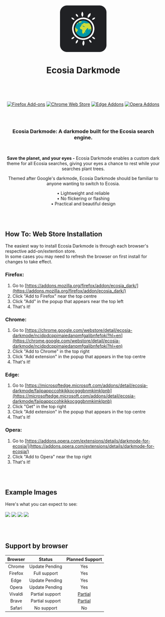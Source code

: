 <p align="center"><a href="https://kwii.tk" target="_blank" rel="noreferrer noopener"><img width="150" alt="Ecosia Darkmode Logo" src="https://raw.githubusercontent.com/KwiiHours/EcosiaDark/main/chromium/images/logo.png"></a></p>
<h1 align="center">Ecosia Darkmode<br/><br/></h1>

<br/>
<p align="center"><a rel="noreferrer noopener" href="https://addons.mozilla.org/firefox/addon/ecosia_dark/"><img alt="Firefox Add-ons" src="https://img.shields.io/badge/Firefox-202124.svg?&style=for-the-badge&logo=firefox-browser&logoColor=white"></a>   <a rel="noreferrer noopener" href="https://chrome.google.com/webstore/detail/ecosia-darkmode/ncidpdcppimaiedanpmfgalibnfefpki?hl=en"><img alt="Chrome Web Store" src="https://img.shields.io/badge/Chrome-202124.svg?&style=for-the-badge&logo=google-chrome&logoColor=white"></a>  <a rel="noreferrer noopener" href="https://microsoftedge.microsoft.com/addons/detail/ecosia-darkmode/faiipappccohkjkkocgggbnmkimklpnb"><img alt="Edge Addons" src="https://img.shields.io/badge/Edge-202124.svg?&style=for-the-badge&logo=microsoft-edge&logoColor=white"></a>
  <a rel="noreferrer noopener" href="https://addons.opera.com/extensions/details/darkmode-for-ecosia/"><img alt="Opera Addons" src="https://img.shields.io/badge/Opera-202124.svg?&style=for-the-badge&logo=opera&logoColor=white"></a>
<h2> </h2>
<br/>
<h3 align="center"> Ecosia Darkmode: A darkmode built for the Ecosia search engine.</h3>
<br/>
<p align="center"><strong>Save the planet, and your eyes -</strong> Ecosia Darkmode enables a custom dark theme for all Ecosia searches, giving your eyes a chance to rest while your searches plant trees. </p>

<p align="center">Themed after Google's darkmode, Ecosia Darkmode should be familiar to anyone wanting to switch to Ecosia.</p>


<p align="center">• Lightweight and reliable<br/>
• No flickering or flashing<br/>
• Practical and beautiful design</p>
</p>

<br/><br/>
## How To:  Web Store Installation
The easiest way to install Ecosia Darkmode is through each browser's respective add-on/extention store.<br/>
In some cases you may need to refresh the browser on first install for changes to take effect.

### Firefox:
1. Go to [https://addons.mozilla.org/firefox/addon/ecosia_dark/](https://addons.mozilla.org/firefox/addon/ecosia_dark/)
2. Click "Add to Firefox" near the top centre
3. Click "Add" in the popup that appears near the top left
4. That's it!

### Chrome:
1. Go to [https://chrome.google.com/webstore/detail/ecosia-darkmode/ncidpdcppimaiedanpmfgalibnfefpki?hl=en](https://chrome.google.com/webstore/detail/ecosia-darkmode/ncidpdcppimaiedanpmfgalibnfefpki?hl=en)
2. Click "Add to Chrome" in the top right
3. Click "Add extension" in the popup that appears in the top centre
4. That's it!

### Edge:
1. Go to [https://microsoftedge.microsoft.com/addons/detail/ecosia-darkmode/faiipappccohkjkkocgggbnmkimklpnb](https://microsoftedge.microsoft.com/addons/detail/ecosia-darkmode/faiipappccohkjkkocgggbnmkimklpnb)
2. Click "Get" in the top right
3. Click "Add extension" in the popup that appears in the top centre
4. That's it!

### Opera:
1. Go to [https://addons.opera.com/extensions/details/darkmode-for-ecosia/](https://addons.opera.com/extensions/details/darkmode-for-ecosia/)
2. Click "Add to Opera" near the top right
3. That's it!

<br/><br/>
## Example Images
Here's what you can expect to see:
<br/><br/>
<a href="https://i.imgur.com/nfWF0JS.png" target="_blank" rel="noreferrer noopener"><img width="400" src="https://i.imgur.com/nfWF0JS.png"></a>
<a href="https://i.imgur.com/lgHKBQq.png" target="_blank" rel="noreferrer noopener"><img width="400" src="https://i.imgur.com/lgHKBQq.png"></a>
<a href="https://i.imgur.com/mlDrCwQ.png" target="_blank" rel="noreferrer noopener"><img width="400" src="https://i.imgur.com/mlDrCwQ.png"></a>
<a href="https://i.imgur.com/BAhO1pU.png" target="_blank" rel="noreferrer noopener"><img width="400" src="https://i.imgur.com/BAhO1pU.png"></a>

<br/><br/>
## Support by browser
| **Browser** | **Status**      | **Planned Support**                                                                                               |
|:-----------:|:---------------:|:-------------------:                                                                                              |
| Chrome      | Update Pending   | Yes                                                                                                               |
| Firefox     | Full support    | Yes                                                                                                               |
| Edge        | Update Pending  | Yes                                                                                                               |
| Opera       | Update Pending    | Yes                                                                                                               |
| Vivaldi     | Partial support | [Partial](https://help.vivaldi.com/desktop/appearance-customization/extensions/#Install_an_extension_in_Vivaldi)  |
| Brave       | Partial support | [Partial](https://support.brave.com/hc/articles/360017909112-How-can-I-add-extensions-to-Brave)                   |
| Safari      | No support      | No                                                                                                                |
